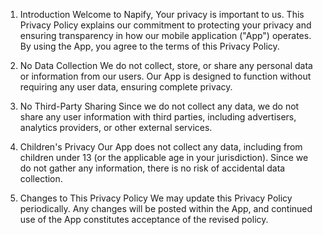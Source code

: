 1. Introduction
   Welcome to Napify, Your privacy is important to us. This Privacy Policy explains our commitment to protecting your privacy and ensuring transparency in how our mobile application ("App") operates. By using the App, you agree to the terms of this Privacy Policy.

2. No Data Collection
   We do not collect, store, or share any personal data or information from our users. Our App is designed to function without requiring any user data, ensuring complete privacy.

3. No Third-Party Sharing
   Since we do not collect any data, we do not share any user information with third parties, including advertisers, analytics providers, or other external services.

4. Children's Privacy
   Our App does not collect any data, including from children under 13 (or the applicable age in your jurisdiction). Since we do not gather any information, there is no risk of accidental data collection.

5. Changes to This Privacy Policy
   We may update this Privacy Policy periodically. Any changes will be posted within the App, and continued use of the App constitutes acceptance of the revised policy.